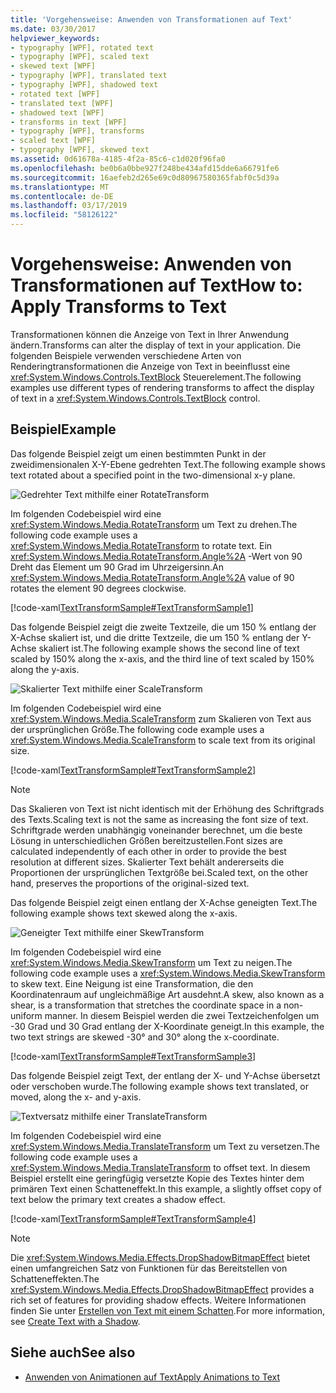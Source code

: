 ```yaml
---
title: 'Vorgehensweise: Anwenden von Transformationen auf Text'
ms.date: 03/30/2017
helpviewer_keywords:
- typography [WPF], rotated text
- typography [WPF], scaled text
- skewed text [WPF]
- typography [WPF], translated text
- typography [WPF], shadowed text
- rotated text [WPF]
- translated text [WPF]
- shadowed text [WPF]
- transforms in text [WPF]
- typography [WPF], transforms
- scaled text [WPF]
- typography [WPF], skewed text
ms.assetid: 0d61678a-4185-4f2a-85c6-c1d020f96fa0
ms.openlocfilehash: be0b6a0bbe927f248be434afd15dde6a66791fe6
ms.sourcegitcommit: 16aefeb2d265e69c0d80967580365fabf0c5d39a
ms.translationtype: MT
ms.contentlocale: de-DE
ms.lasthandoff: 03/17/2019
ms.locfileid: "58126122"
---
```

# <a name="how-to-apply-transforms-to-text"></a><span data-ttu-id="0718f-102">Vorgehensweise: Anwenden von Transformationen auf Text</span><span class="sxs-lookup"><span data-stu-id="0718f-102">How to: Apply Transforms to Text</span></span>
<span data-ttu-id="0718f-103">Transformationen können die Anzeige von Text in Ihrer Anwendung ändern.</span><span class="sxs-lookup"><span data-stu-id="0718f-103">Transforms can alter the display of text in your application.</span></span> <span data-ttu-id="0718f-104">Die folgenden Beispiele verwenden verschiedene Arten von Renderingtransformationen die Anzeige von Text in beeinflusst eine <xref:System.Windows.Controls.TextBlock> Steuerelement.</span><span class="sxs-lookup"><span data-stu-id="0718f-104">The following examples use different types of rendering transforms to affect the display of text in a <xref:System.Windows.Controls.TextBlock> control.</span></span>  
  
## <a name="example"></a><span data-ttu-id="0718f-105">Beispiel</span><span class="sxs-lookup"><span data-stu-id="0718f-105">Example</span></span>  
 <span data-ttu-id="0718f-106">Das folgende Beispiel zeigt um einen bestimmten Punkt in der zweidimensionalen X-Y-Ebene gedrehten Text.</span><span class="sxs-lookup"><span data-stu-id="0718f-106">The following example shows text rotated about a specified point in the two-dimensional x-y plane.</span></span>  
  
 ![Gedrehter Text mithilfe einer RotateTransform](./media/how-to-apply-transforms-to-text/text-rotated-ninety-degrees.jpg)  
  
 <span data-ttu-id="0718f-108">Im folgenden Codebeispiel wird eine <xref:System.Windows.Media.RotateTransform> um Text zu drehen.</span><span class="sxs-lookup"><span data-stu-id="0718f-108">The following code example uses a <xref:System.Windows.Media.RotateTransform> to rotate text.</span></span> <span data-ttu-id="0718f-109">Ein <xref:System.Windows.Media.RotateTransform.Angle%2A> -Wert von 90 Dreht das Element um 90 Grad im Uhrzeigersinn.</span><span class="sxs-lookup"><span data-stu-id="0718f-109">An <xref:System.Windows.Media.RotateTransform.Angle%2A> value of 90 rotates the element 90 degrees clockwise.</span></span>  
  
 [!code-xaml[TextTransformSample#TextTransformSample1](~/samples/snippets/csharp/VS_Snippets_Wpf/TextTransformSample/CS/Window1.xaml#texttransformsample1)]  
  
 <span data-ttu-id="0718f-110">Das folgende Beispiel zeigt die zweite Textzeile, die um 150 % entlang der X-Achse skaliert ist, und die dritte Textzeile, die um 150 % entlang der Y-Achse skaliert ist.</span><span class="sxs-lookup"><span data-stu-id="0718f-110">The following example shows the second line of text scaled by 150% along the x-axis, and the third line of text scaled by 150% along the y-axis.</span></span>  
  
 ![Skalierter Text mithilfe einer ScaleTransform](./media/how-to-apply-transforms-to-text/scaled-text-scaletransform.jpg) 
  
 <span data-ttu-id="0718f-112">Im folgenden Codebeispiel wird eine <xref:System.Windows.Media.ScaleTransform> zum Skalieren von Text aus der ursprünglichen Größe.</span><span class="sxs-lookup"><span data-stu-id="0718f-112">The following code example uses a <xref:System.Windows.Media.ScaleTransform> to scale text from its original size.</span></span>  
  
 [!code-xaml[TextTransformSample#TextTransformSample2](~/samples/snippets/csharp/VS_Snippets_Wpf/TextTransformSample/CS/Window1.xaml#texttransformsample2)]  
  
> [!NOTE]
>  <span data-ttu-id="0718f-113">Das Skalieren von Text ist nicht identisch mit der Erhöhung des Schriftgrads des Texts.</span><span class="sxs-lookup"><span data-stu-id="0718f-113">Scaling text is not the same as increasing the font size of text.</span></span> <span data-ttu-id="0718f-114">Schriftgrade werden unabhängig voneinander berechnet, um die beste Lösung in unterschiedlichen Größen bereitzustellen.</span><span class="sxs-lookup"><span data-stu-id="0718f-114">Font sizes are calculated independently of each other in order to provide the best resolution at different sizes.</span></span> <span data-ttu-id="0718f-115">Skalierter Text behält andererseits die Proportionen der ursprünglichen Textgröße bei.</span><span class="sxs-lookup"><span data-stu-id="0718f-115">Scaled text, on the other hand, preserves the proportions of the original-sized text.</span></span>  
  
 <span data-ttu-id="0718f-116">Das folgende Beispiel zeigt einen entlang der X-Achse geneigten Text.</span><span class="sxs-lookup"><span data-stu-id="0718f-116">The following example shows text skewed along the x-axis.</span></span>  
  
 ![Geneigter Text mithilfe einer SkewTransform](./media/how-to-apply-transforms-to-text/skewed-transformed-text.jpg)
   
 <span data-ttu-id="0718f-118">Im folgenden Codebeispiel wird eine <xref:System.Windows.Media.SkewTransform> um Text zu neigen.</span><span class="sxs-lookup"><span data-stu-id="0718f-118">The following code example uses a <xref:System.Windows.Media.SkewTransform> to skew text.</span></span> <span data-ttu-id="0718f-119">Eine Neigung ist eine Transformation, die den Koordinatenraum auf ungleichmäßige Art ausdehnt.</span><span class="sxs-lookup"><span data-stu-id="0718f-119">A skew, also known as a shear, is a transformation that stretches the coordinate space in a non-uniform manner.</span></span> <span data-ttu-id="0718f-120">In diesem Beispiel werden die zwei Textzeichenfolgen um -30 Grad und 30 Grad entlang der X-Koordinate geneigt.</span><span class="sxs-lookup"><span data-stu-id="0718f-120">In this example, the two text strings are skewed -30° and 30° along the x-coordinate.</span></span>  
  
 [!code-xaml[TextTransformSample#TextTransformSample3](~/samples/snippets/csharp/VS_Snippets_Wpf/TextTransformSample/CS/Window1.xaml#texttransformsample3)]  
  
 <span data-ttu-id="0718f-121">Das folgende Beispiel zeigt Text, der entlang der X- und Y-Achse übersetzt oder verschoben wurde.</span><span class="sxs-lookup"><span data-stu-id="0718f-121">The following example shows text translated, or moved, along the x- and y-axis.</span></span>  
  
 ![Textversatz mithilfe einer TranslateTransform](./media/how-to-apply-transforms-to-text/transformed-text-x-y-axis.jpg)
  
 <span data-ttu-id="0718f-123">Im folgenden Codebeispiel wird eine <xref:System.Windows.Media.TranslateTransform> um Text zu versetzen.</span><span class="sxs-lookup"><span data-stu-id="0718f-123">The following code example uses a <xref:System.Windows.Media.TranslateTransform> to offset text.</span></span> <span data-ttu-id="0718f-124">In diesem Beispiel erstellt eine geringfügig versetzte Kopie des Textes hinter dem primären Text einen Schatteneffekt.</span><span class="sxs-lookup"><span data-stu-id="0718f-124">In this example, a slightly offset copy of text below the primary text creates a shadow effect.</span></span>  
  
 [!code-xaml[TextTransformSample#TextTransformSample4](~/samples/snippets/csharp/VS_Snippets_Wpf/TextTransformSample/CS/Window1.xaml#texttransformsample4)]  
  
> [!NOTE]
>  <span data-ttu-id="0718f-125">Die <xref:System.Windows.Media.Effects.DropShadowBitmapEffect> bietet einen umfangreichen Satz von Funktionen für das Bereitstellen von Schatteneffekten.</span><span class="sxs-lookup"><span data-stu-id="0718f-125">The <xref:System.Windows.Media.Effects.DropShadowBitmapEffect> provides a rich set of features for providing shadow effects.</span></span> <span data-ttu-id="0718f-126">Weitere Informationen finden Sie unter [Erstellen von Text mit einem Schatten](how-to-create-text-with-a-shadow.md).</span><span class="sxs-lookup"><span data-stu-id="0718f-126">For more information, see [Create Text with a Shadow](how-to-create-text-with-a-shadow.md).</span></span>  
  
## <a name="see-also"></a><span data-ttu-id="0718f-127">Siehe auch</span><span class="sxs-lookup"><span data-stu-id="0718f-127">See also</span></span>
- [<span data-ttu-id="0718f-128">Anwenden von Animationen auf Text</span><span class="sxs-lookup"><span data-stu-id="0718f-128">Apply Animations to Text</span></span>](how-to-apply-animations-to-text.md)
